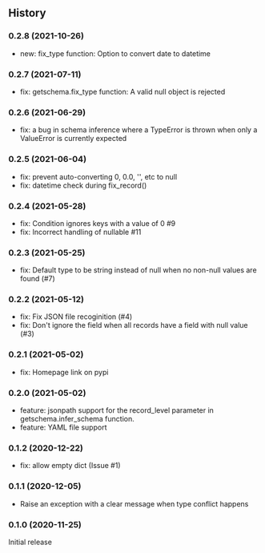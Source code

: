 ## History

### 0.2.8 (2021-10-26)
- new: fix_type function: Option to convert date to datetime

### 0.2.7 (2021-07-11)
- fix: getschema.fix_type function: A valid null object is rejected

### 0.2.6 (2021-06-29)

- fix: a bug in schema inference where a TypeError is thrown when only a ValueError is currently expected

### 0.2.5 (2021-06-04)

- fix: prevent auto-converting 0, 0.0, '', etc to null
- fix: datetime check during fix_record()

### 0.2.4 (2021-05-28)

- fix: Condition ignores keys with a value of 0 #9
- fix: Incorrect handling of nullable #11

### 0.2.3 (2021-05-25)

- fix: Default type to be string instead of null when no non-null values are found (#7)

### 0.2.2 (2021-05-12)

- fix: Fix JSON file recoginition (#4)
- fix: Don't ignore the field when all records have a field with null value (#3)

### 0.2.1 (2021-05-02)

- fix: Homepage link on pypi

### 0.2.0 (2021-05-02)

- feature: jsonpath support for the record_level parameter in getschema.infer_schema function.
- feature: YAML file support

### 0.1.2 (2020-12-22)

- fix: allow empty dict (Issue #1)

### 0.1.1 (2020-12-05)

- Raise an exception with a clear message when type conflict happens

### 0.1.0 (2020-11-25)

Initial release

